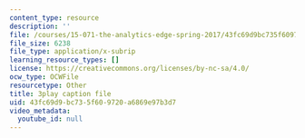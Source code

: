 ```yaml
---
content_type: resource
description: ''
file: /courses/15-071-the-analytics-edge-spring-2017/43fc69d9bc735f609720a6869e97b3d7_mw0jJm_3KXs.vtt
file_size: 6238
file_type: application/x-subrip
learning_resource_types: []
license: https://creativecommons.org/licenses/by-nc-sa/4.0/
ocw_type: OCWFile
resourcetype: Other
title: 3play caption file
uid: 43fc69d9-bc73-5f60-9720-a6869e97b3d7
video_metadata:
  youtube_id: null
---
```

